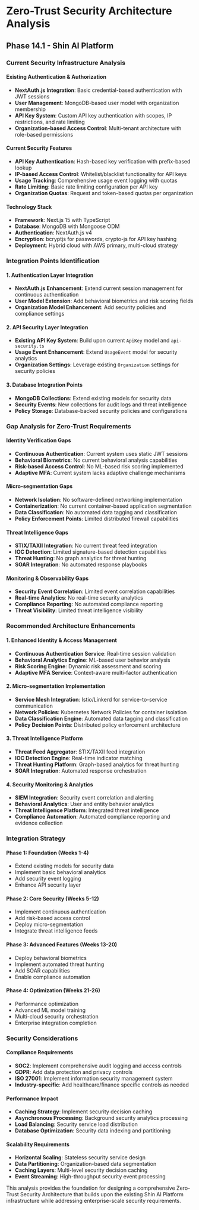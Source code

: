 # Zero-Trust Security Architecture Analysis
## Phase 14.1 - Shin AI Platform

### Current Security Infrastructure Analysis

#### Existing Authentication & Authorization
- **NextAuth.js Integration**: Basic credential-based authentication with JWT sessions
- **User Management**: MongoDB-based user model with organization membership
- **API Key System**: Custom API key authentication with scopes, IP restrictions, and rate limiting
- **Organization-based Access Control**: Multi-tenant architecture with role-based permissions

#### Current Security Features
- **API Key Authentication**: Hash-based key verification with prefix-based lookup
- **IP-based Access Control**: Whitelist/blacklist functionality for API keys
- **Usage Tracking**: Comprehensive usage event logging with quotas
- **Rate Limiting**: Basic rate limiting configuration per API key
- **Organization Quotas**: Request and token-based quotas per organization

#### Technology Stack
- **Framework**: Next.js 15 with TypeScript
- **Database**: MongoDB with Mongoose ODM
- **Authentication**: NextAuth.js v4
- **Encryption**: bcryptjs for passwords, crypto-js for API key hashing
- **Deployment**: Hybrid cloud with AWS primary, multi-cloud strategy

### Integration Points Identification

#### 1. Authentication Layer Integration
- **NextAuth.js Enhancement**: Extend current session management for continuous authentication
- **User Model Extension**: Add behavioral biometrics and risk scoring fields
- **Organization Model Enhancement**: Add security policies and compliance settings

#### 2. API Security Layer Integration
- **Existing API Key System**: Build upon current `ApiKey` model and `api-security.ts`
- **Usage Event Enhancement**: Extend `UsageEvent` model for security analytics
- **Organization Settings**: Leverage existing `Organization` settings for security policies

#### 3. Database Integration Points
- **MongoDB Collections**: Extend existing models for security data
- **Security Events**: New collections for audit logs and threat intelligence
- **Policy Storage**: Database-backed security policies and configurations

### Gap Analysis for Zero-Trust Requirements

#### Identity Verification Gaps
- **Continuous Authentication**: Current system uses static JWT sessions
- **Behavioral Biometrics**: No current behavioral analysis capabilities
- **Risk-based Access Control**: No ML-based risk scoring implemented
- **Adaptive MFA**: Current system lacks adaptive challenge mechanisms

#### Micro-segmentation Gaps
- **Network Isolation**: No software-defined networking implementation
- **Containerization**: No current container-based application segmentation
- **Data Classification**: No automated data tagging and classification
- **Policy Enforcement Points**: Limited distributed firewall capabilities

#### Threat Intelligence Gaps
- **STIX/TAXII Integration**: No current threat feed integration
- **IOC Detection**: Limited signature-based detection capabilities
- **Threat Hunting**: No graph analytics for threat hunting
- **SOAR Integration**: No automated response playbooks

#### Monitoring & Observability Gaps
- **Security Event Correlation**: Limited event correlation capabilities
- **Real-time Analytics**: No real-time security analytics
- **Compliance Reporting**: No automated compliance reporting
- **Threat Visibility**: Limited threat intelligence visibility

### Recommended Architecture Enhancements

#### 1. Enhanced Identity & Access Management
- **Continuous Authentication Service**: Real-time session validation
- **Behavioral Analytics Engine**: ML-based user behavior analysis
- **Risk Scoring Engine**: Dynamic risk assessment and scoring
- **Adaptive MFA Service**: Context-aware multi-factor authentication

#### 2. Micro-segmentation Implementation
- **Service Mesh Integration**: Istio/Linkerd for service-to-service communication
- **Network Policies**: Kubernetes Network Policies for container isolation
- **Data Classification Engine**: Automated data tagging and classification
- **Policy Decision Points**: Distributed policy enforcement architecture

#### 3. Threat Intelligence Platform
- **Threat Feed Aggregator**: STIX/TAXII feed integration
- **IOC Detection Engine**: Real-time indicator matching
- **Threat Hunting Platform**: Graph-based analytics for threat hunting
- **SOAR Integration**: Automated response orchestration

#### 4. Security Monitoring & Analytics
- **SIEM Integration**: Security event correlation and alerting
- **Behavioral Analytics**: User and entity behavior analytics
- **Threat Intelligence Platform**: Integrated threat intelligence
- **Compliance Automation**: Automated compliance reporting and evidence collection

### Integration Strategy

#### Phase 1: Foundation (Weeks 1-4)
- Extend existing models for security data
- Implement basic behavioral analytics
- Add security event logging
- Enhance API security layer

#### Phase 2: Core Security (Weeks 5-12)
- Implement continuous authentication
- Add risk-based access control
- Deploy micro-segmentation
- Integrate threat intelligence feeds

#### Phase 3: Advanced Features (Weeks 13-20)
- Deploy behavioral biometrics
- Implement automated threat hunting
- Add SOAR capabilities
- Enable compliance automation

#### Phase 4: Optimization (Weeks 21-26)
- Performance optimization
- Advanced ML model training
- Multi-cloud security orchestration
- Enterprise integration completion

### Security Considerations

#### Compliance Requirements
- **SOC2**: Implement comprehensive audit logging and access controls
- **GDPR**: Add data protection and privacy controls
- **ISO 27001**: Implement information security management system
- **Industry-specific**: Add healthcare/finance specific controls as needed

#### Performance Impact
- **Caching Strategy**: Implement security decision caching
- **Asynchronous Processing**: Background security analytics processing
- **Load Balancing**: Security service load distribution
- **Database Optimization**: Security data indexing and partitioning

#### Scalability Requirements
- **Horizontal Scaling**: Stateless security service design
- **Data Partitioning**: Organization-based data segmentation
- **Caching Layers**: Multi-level security decision caching
- **Event Streaming**: High-throughput security event processing

This analysis provides the foundation for designing a comprehensive Zero-Trust Security Architecture that builds upon the existing Shin AI Platform infrastructure while addressing enterprise-scale security requirements.